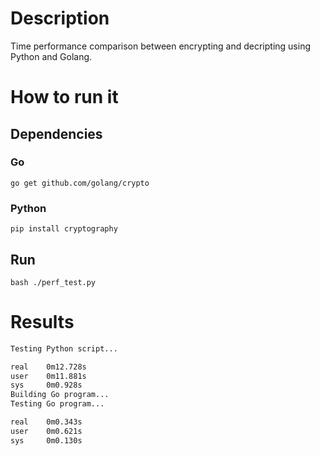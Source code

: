 # Description
Time performance comparison between encrypting and decripting using Python and Golang.

# How to run it
## Dependencies
### Go
`go get github.com/golang/crypto`

### Python
`pip install cryptography`


## Run
`bash ./perf_test.py`

# Results
```bash
Testing Python script...

real    0m12.728s
user    0m11.881s
sys     0m0.928s
Building Go program...
Testing Go program...

real    0m0.343s
user    0m0.621s
sys     0m0.130s
```